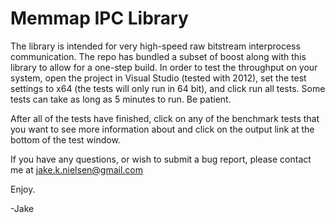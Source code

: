 # Memmap IPC Library

The library is intended for very high-speed raw bitstream interprocess communication.
The repo has bundled a subset of boost along with this library to allow for a one-step build.
In order to test the throughput on your system, open the project in Visual Studio (tested with 2012),
set the test settings to x64 (the tests will only run in 64 bit), and click run all tests.
Some tests can take as long as 5 minutes to run. Be patient.

After all of the tests have finished, click on any of the benchmark tests that you want to see
more information about and click on the output link at the bottom of the test window.

If you have any questions, or wish to submit a bug report, please contact me at jake.k.nielsen@gmail.com

Enjoy.

-Jake